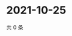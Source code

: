 # 2021-10-25

共 0 条

<!-- BEGIN WEIBO -->
<!-- 最后更新时间 Mon Oct 25 2021 22:00:55 GMT+0800 (China Standard Time) -->

<!-- END WEIBO -->
